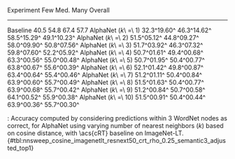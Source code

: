 Experiment                     Few         Med.         Many      Overall
---------------------  -----------  -----------  -----------  -----------
Baseline                      40.5         54.8         67.4         57.7
AlphaNet (_k_\ =\ 1)   32.3^19.60^  46.3^14.62^  58.5^15.29^  49.1^10.23^
AlphaNet (_k_\ =\ 2)   51.5^05.12^  44.8^09.27^  58.0^09.90^  50.8^07.56^
AlphaNet (_k_\ =\ 3)   51.7^03.92^  46.3^07.32^  59.8^07.60^  52.2^05.92^
AlphaNet (_k_\ =\ 4)   50.7^01.61^  49.4^00.68^  63.3^00.56^  55.0^00.48^
AlphaNet (_k_\ =\ 5)   50.7^01.95^  50.4^00.77^  63.8^00.67^  55.6^00.39^
AlphaNet (_k_\ =\ 6)   52.1^01.42^  49.8^00.87^  63.4^00.64^  55.4^00.46^
AlphaNet (_k_\ =\ 7)   51.2^01.11^  50.4^00.84^  63.9^00.60^  55.7^00.49^
AlphaNet (_k_\ =\ 8)   51.5^01.63^  50.4^00.77^  63.9^00.68^  55.7^00.42^
AlphaNet (_k_\ =\ 9)   51.2^00.84^  50.7^00.58^  64.1^00.52^  55.9^00.38^
AlphaNet (_k_\ =\ 10)  51.5^00.91^  50.4^00.44^  63.9^00.36^  55.7^00.30^

: Accuracy computed by considering predictions within 3 WordNet nodes as correct, for AlphaNet using varying number of nearest neighbors (_k_) based on cosine distance, with \acs{cRT} baseline on ImageNet-LT. {#tbl:nnsweep_cosine_imagenetlt_resnext50_crt_rho_0.25_semantic3_adjusted_top1}

